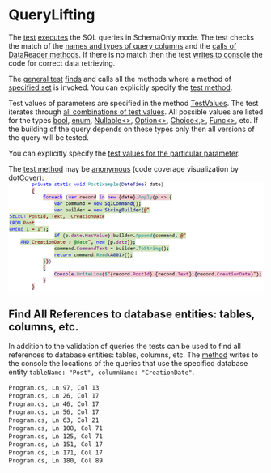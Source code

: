 # QueryLifting
The [test](Foo.Tests/QueryTests.cs#L33) 
[executes](Foo.Tests/QueryChecker.cs#L31)
the SQL queries in SchemaOnly mode. 
The test checks the match of 
the [names and types of query columns](Foo/Program.cs#L42)
and the [calls of DataReader methods](Foo/Program.cs#L50). 
If there is no match then the test 
[writes to console](Foo.Tests/QueryChecker.cs#L116)
the code for correct data retrieving.

The [general test](Foo.Tests/QueryTests.cs#L33)
[finds](QueryLifting/UsageResolver.cs#L14) and calls 
all the methods where a method of
[specified set](Foo.Tests/QueryTests.cs#L44)
is invoked.
You can explicitly specify
the [test method](Foo.Tests/QueryTests.cs#L60).

Test values of parameters are specified in the method
[TestValues](Foo.Tests/QueryTests.cs#L73).
The test iterates through
[all combinations of test values](QueryLifting/EnumerableExtensions.cs#L10).
All possible values are listed for the types 
[bool](https://msdn.microsoft.com/en-us/library/system.boolean(v=vs.110).aspx), 
[enum](https://msdn.microsoft.com/en-us/library/sbbt4032.aspx), 
[Nullable<>](https://msdn.microsoft.com/en-us/library/b3h38hb0(v=vs.110).aspx), 
[Option<>](QueryLifting/Option.cs#L11), 
[Choice<,>](QueryLifting/Choice.cs#L5), 
[Func<>](https://msdn.microsoft.com/en-us/library/bb534960(v=vs.110).aspx), 
etc.
If the building of the query depends on these types only then all versions of the query will be tested.

You can explicitly specify 
the [test values for the particular parameter](Foo.Tests/QueryTests.cs#L60).

The [test method](Foo/Program.cs#L61) 
may be [anonymous](QueryLifting/Func.cs#L7)
(code coverage visualization by [dotCover](https://www.jetbrains.com/help/dotcover/10.0/Visualizing_Code_Coverage.html)):  
![Code coverage](Images/CodeCoverage.png?raw=true "Code coverage")  

## Find All References to database entities: tables, columns, etc.

In addition to the validation of queries the tests can be used to find 
all references to database entities: tables, columns, etc. 
The [method](Foo.Tests/QueryTests.cs#L191) 
writes to the console the locations of the queries that use 
the specified database entity `tableName: "Post", columnName: "CreationDate"`.
```
Program.cs, Ln 97, Col 13
Program.cs, Ln 26, Col 17
Program.cs, Ln 46, Col 17
Program.cs, Ln 56, Col 17
Program.cs, Ln 63, Col 21
Program.cs, Ln 108, Col 71
Program.cs, Ln 125, Col 71
Program.cs, Ln 151, Col 17
Program.cs, Ln 171, Col 17
Program.cs, Ln 180, Col 89
```